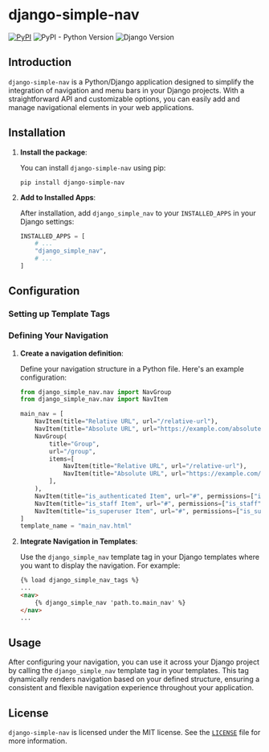 # django-simple-nav

[![PyPI](https://img.shields.io/pypi/v/django-simple-nav)](https://pypi.org/project/django-simple-nav/)
![PyPI - Python Version](https://img.shields.io/pypi/pyversions/django-simple-nav)
![Django Version](https://img.shields.io/badge/django-3.2%20%7C%204.1%20%7C%204.2-%2344B78B?labelColor=%23092E20)
<!-- https://shields.io/badges -->
<!-- django-3.2 | 4.1 | 4.2-#44B78B -->
<!-- labelColor=%23092E20 -->


## Introduction

`django-simple-nav` is a Python/Django application designed to simplify the integration of navigation and menu bars in your Django projects. With a straightforward API and customizable options, you can easily add and manage navigational elements in your web applications.

## Installation

1. **Install the package**:

   You can install `django-simple-nav` using pip:

   ```shell
   pip install django-simple-nav
   ```

2. **Add to Installed Apps**:

   After installation, add `django_simple_nav` to your `INSTALLED_APPS` in your Django settings:

   ```python
   INSTALLED_APPS = [
       # ...
       "django_simple_nav",
       # ...
   ]
   ```

## Configuration

### Setting up Template Tags

### Defining Your Navigation

1. **Create a navigation definition**:

   Define your navigation structure in a Python file. Here's an example configuration:

   ```python
   from django_simple_nav.nav import NavGroup
   from django_simple_nav.nav import NavItem

   main_nav = [
       NavItem(title="Relative URL", url="/relative-url"),
       NavItem(title="Absolute URL", url="https://example.com/absolute-url"),
       NavGroup(
           title="Group",
           url="/group",
           items=[
               NavItem(title="Relative URL", url="/relative-url"),
               NavItem(title="Absolute URL", url="https://example.com/absolute-url"),
           ],
       ),
       NavItem(title="is_authenticated Item", url="#", permissions=["is_authenticated"]),
       NavItem(title="is_staff Item", url="#", permissions=["is_staff"]),
       NavItem(title="is_superuser Item", url="#", permissions=["is_superuser"]),
   ]
   template_name = "main_nav.html"
   ```

2. **Integrate Navigation in Templates**:

   Use the `django_simple_nav` template tag in your Django templates where you want to display the navigation.
   For example:

   ```html
   {% load django_simple_nav_tags %}
   ...
   <nav>
       {% django_simple_nav 'path.to.main_nav' %}
   </nav>
   ...
   ```

## Usage

After configuring your navigation, you can use it across your Django project by calling the `django_simple_nav` template tag in your templates.
This tag dynamically renders navigation based on your defined structure, ensuring a consistent and flexible navigation experience throughout your application.

## License

`django-simple-nav` is licensed under the MIT license. See the [`LICENSE`](LICENSE) file for more information.

